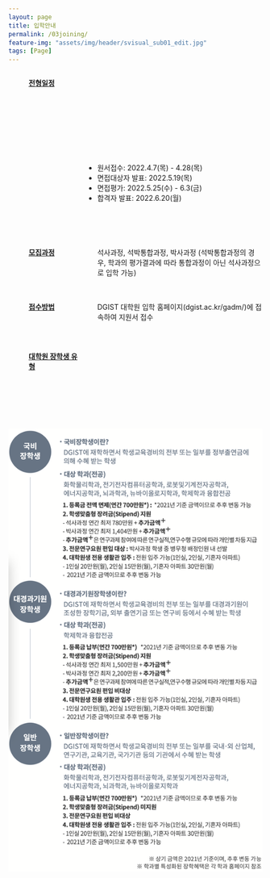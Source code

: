 ```yaml
---
layout: page
title: 입학안내
permalink: /03joining/
feature-img: "assets/img/header/svisual_sub01_edit.jpg"
tags: [Page]
---
```


<div>
<p style="float: left; margin-left: 40px; margin-right: 20px; width: 20%; height: 140px;">
<u><b>전형일정</b></u>
</p>


<ul style="float: right; width: 65%; height: 140px; padding-left: 18px;">
<li> 원서접수: 2022.4.7(목) - 4.28(목) </li>
<li> 면접대상자 발표: 2022.5.19(목) </li>
<li> 면접평가: 2022.5.25(수) - 6.3(금) </li>
<li> 합격자 발표: 2022.6.20(월) </li>
</ul>
</div>



<div align="left">
<p style="float: left; margin-left: 40px; margin-right: 20px; width: 20%; height: 80px;">
<u><b>모집과정</b></u>
</p>

<p style="float: right; width: 65%; height: 80px;">
석사과정, 석박통합과정, 박사과정 (석박통합과정의 경우, 학과의 평가결과에 따라 통합과정이 아닌 석사과정으로 입학 가능)
</p>
</div>



<div align="left">
<p style="float: left; margin-left: 40px; margin-right: 20px; width: 20%; height: 70px;">
<u><b>접수방법</b></u>
</p>

<p style="float: right; width: 65%; height: 70px;">
DGIST 대학원 입학 홈페이지(dgist.ac.kr/gadm/)에 접속하여 지원서 접수
</p>
</div>




<div>
<p style="float: left; margin-left: 40px; margin-right: 20px; width: 20%; height: 140px;">
<u><b>대학원 장학생 유형</b></u>
</p>


<img align="right" width="600px" src="/assets/img/scholarship_type.png">
</div>
